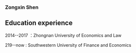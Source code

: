 ### Zongxin Shen
## Education experience
2014--2017 ：Zhongnan University of Economics and Law 

219--now : Southwestern University of Finance and Economics
